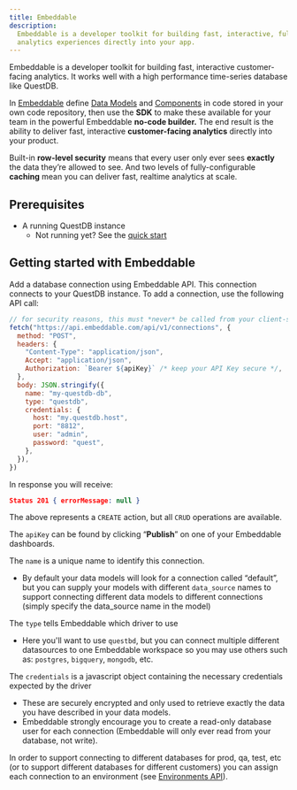```yaml
---
title: Embeddable
description:
  Embeddable is a developer toolkit for building fast, interactive, fully-custom
  analytics experiences directly into your app.
---
```


Embeddable is a developer toolkit for building fast, interactive customer-facing
analytics. It works well with a high performance time-series database like
QuestDB.

In [Embeddable](https://embeddable.com/) define
[Data Models](https://trevorio.notion.site/Data-modeling-35637bbbc01046a1bc47715456bfa1d8)
and
[Components](https://trevorio.notion.site/Using-components-761f52ac2d0743b488371088a1024e49)
in code stored in your own code repository, then use the **SDK** to make these
available for your team in the powerful Embeddable **no-code builder.** The end
result is the ability to deliver fast, interactive **customer-facing analytics**
directly into your product.

Built-in **row-level security** means that every user only ever sees **exactly**
the data they’re allowed to see. And two levels of fully-configurable
**caching** mean you can deliver fast, realtime analytics at scale.

## Prerequisites

- A running QuestDB instance
  - Not running yet? See the [quick start](/docs/quick-start/)

## Getting started with Embeddable

Add a database connection using Embeddable API. This connection connects to your
QuestDB instance. To add a connection, use the following API call:

```javascript
// for security reasons, this must *never* be called from your client-side
fetch("https://api.embeddable.com/api/v1/connections", {
  method: "POST",
  headers: {
    "Content-Type": "application/json",
    Accept: "application/json",
    Authorization: `Bearer ${apiKey}` /* keep your API Key secure */,
  },
  body: JSON.stringify({
    name: "my-questdb-db",
    type: "questdb",
    credentials: {
      host: "my.questdb.host",
      port: "8812",
      user: "admin",
      password: "quest",
    },
  }),
})
```

In response you will receive:

```json
Status 201 { errorMessage: null }
```

The above represents a `CREATE` action, but all `CRUD` operations are available.

The `apiKey` can be found by clicking “**Publish**” on one of your Embeddable
dashboards.

The `name` is a unique name to identify this connection.

- By default your data models will look for a connection called “default”, but you can supply your models with different `data_source` names to support connecting different data models to different connections (simply specify the data_source name in the model)

The `type` tells Embeddable which driver to use

- Here you'll want to use `questbd`, but you can connect multiple different datasources to one Embeddable workspace so you may use others such as: `postgres`, `bigquery`, `mongodb`, etc.

The `credentials` is a javascript object containing the necessary credentials expected by the driver
- These are securely encrypted and only used to retrieve exactly the data you have described in your data models.
- Embeddable strongly encourage you to create a read-only database user for each connection (Embeddable will only ever read from your database, not write).

In order to support connecting to different databases for prod, qa, test, etc (or to support different databases for different customers) you can assign each connection to an environment (see [Environments API](https://www.notion.so/Environments-API-497169036b5148b38f7936aa75e62949?pvs=21)).
